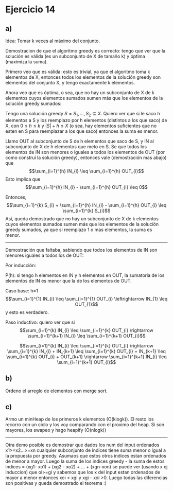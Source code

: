# Ejercicio 14
## a) 
Idea: Tomar k veces al máximo del conjunto. 

Demostracion de que el algoritmo greedy es correcto: tengo que ver que la solución es válida (es un subconjunto de X de tamaño k) y óptima (maximiza la suma). 

Primero veo que es válida: esto es trivial, ya que el algoritmo toma k elementos de X, entonces todos los elementos de la solución greedy son elementos del conjunto X, y tengo exactamente k elementos. 

Ahora veo que es óptima, o sea, que no hay un subconjunto de X de k elementos cuyos elementos sumados sumen más que los elementos de la solución greedy sumados: 

Tengo una solución greedy $S={S_1, ..., S_2} \subseteq X$. Quiero ver que si le saco h elementos a S y los reemplazo por h elementos (distintos a los que saco) de X, con $0 \leq h \leq k$ y $|S| + h \leq X$ (o sea, hay elementos suficientes que no esten en S para reemplazar a los que saco)  entonces la suma es menor. 

Llamo OUT al subconjunto de S de h elementos que saco de S, y IN al subconjunto de X de h elementos que meto en S. Se que todos los elementos de IN son menores o iguales a todos los elementos de OUT (por como construí la solución greedy), entonces vale (demostración mas abajo) que  $$\sum_{i=1}^{h} IN_{i} \leq \sum_{i=1}^{h} OUT_{i}$$ Esto implica que $$\sum_{i=1}^{h} IN_{i} - \sum_{i=1}^{h} OUT_{i} \leq 0$$

Entonces, $$\sum_{i=1}^{k} S_{i} + \sum_{i=1}^{h} IN_{i} - \sum_{i=1}^{h} OUT_{i} \leq \sum_{i=1}^{k} S_{i}$$
Así, queda demostrado que no hay un subconjunto de X de k elementos cuyos elementos sumados sumen más que los elementos de la solución greedy sumados, ya que si reemplazo 1 o mas elementos, la suma es menor. 

------

Demostración que faltaba, sabiendo que todos los elementos de IN son menores iguales a todos los de OUT: 

Por inducción: 

P(h): si tengo h elementos en IN y h elementos en OUT, la sumatoria de los elementos de IN es menor que la de los elementos de OUT. 

Caso base: h=1
$$\sum_{i=1}^{1} IN_{i} \leq \sum_{i=1}^{1} OUT_{i} \leftrightarrow IN_{1} \leq OUT_{1}$$ y esto es verdadero. 
      
Paso inductivo: quiero ver que si $$\sum_{i=1}^{k} IN_{i} \leq \sum_{i=1}^{k} OUT_{i} \rightarrow \sum_{i=1}^{k+1} IN_{i} \leq \sum_{i=1}^{k+1} OUT_{i}$$

$$\sum_{i=1}^{k} IN_{i} \leq \sum_{i=1}^{k} OUT_{i} \rightarrow \sum_{i=1}^{k} IN_{i} + IN_{k+1} \leq \sum_{i=1}^{k} OUT_{i} + IN_{k+1} \leq \sum_{i=1}^{k} OUT_{i} + OUT_{k+1} \rightarrow \sum_{i=1}^{k+1} IN_{i}  \leq \sum_{i=1}^{k+1} OUT_{i}$$

## b) 


Ordeno el arreglo de elementos con merge sort. 

## c) 
Armo un minHeap de los primeros k elementos (O(klogk)). El resto los recorro con un ciclo y los voy comparando con el proximo del heap. Si son mayores, los swapeo y hago heapify (O(nlogk))


------------
Otra demo posible es demostrar que dados los num del input ordenados x1>=x2...>=xn cualquier subconjunto de indices tiene suma menor o igual a la propuesta por greedy. 
Asumaos que estos otros indices estan ordenados de menor a mayor. 
Luego la suma de los indices greedy - la suma de estos indices = (xg1- xo1) + (xg2 - xo2) + ... + (xgn-xon) 
se puede ver (usando x ej induccion) que oi>=gi y sabemos que los x del input estan ordenados de mayor a menor entonces xoi < xgi y xgi - xoi >0. Luego todas las diferencias son positivas y queda demostrado el teorema :)
